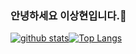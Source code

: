### 안녕하세요 이상현입니다.🌝
<!--[![Hits](https://hits.seeyoufarm.com/api/count/incr/badge.svg?url=https%3A%2F%2Fgithub.com%2Fgjbae1212%2Ffirstquarterlee)](https://hits.seeyoufarm.com)-->                

[![github stats](https://github-readme-stats.vercel.app/api?username=firstquarterlee&show_icons=true&hide_border=true)](https://github.com/firstquarterlee)[![Top Langs](https://github-readme-stats.vercel.app/api/top-langs/?username=firstquarterlee&layout=compact)](https://github.com/firstquarterlee)
